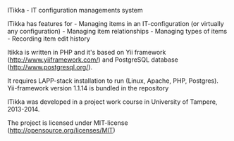 ITikka - IT configuration managements system

ITikka has features for 
    - Managing items in an IT-configuration 
      (or virtually any configuration)
    - Managing item relationships
    - Managing types of items
    - Recording item edit history

Itikka is written in PHP and it's based on Yii framework 
(http://www.yiiframework.com/) and PostgreSQL database 
(http://www.postgresql.org/).

It requires LAPP-stack installation to run 
(Linux, Apache, PHP, Postgres).
Yii-framework version 1.1.14 is bundled in the repository


ITikka was developed in a project work course in 
University of Tampere, 2013-2014.

The project is licensed under MIT-license 
(http://opensource.org/licenses/MIT)
